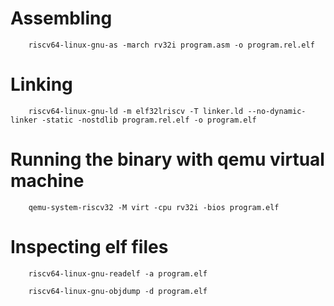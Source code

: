 # Assembling

```shell
	riscv64-linux-gnu-as -march rv32i program.asm -o program.rel.elf
```

# Linking

```shell
	riscv64-linux-gnu-ld -m elf32lriscv -T linker.ld --no-dynamic-linker -static -nostdlib program.rel.elf -o program.elf
```

# Running the binary with qemu virtual machine

```shell
	qemu-system-riscv32 -M virt -cpu rv32i -bios program.elf
```

# Inspecting elf files

```shell
	riscv64-linux-gnu-readelf -a program.elf
```

```shell
	riscv64-linux-gnu-objdump -d program.elf
```
